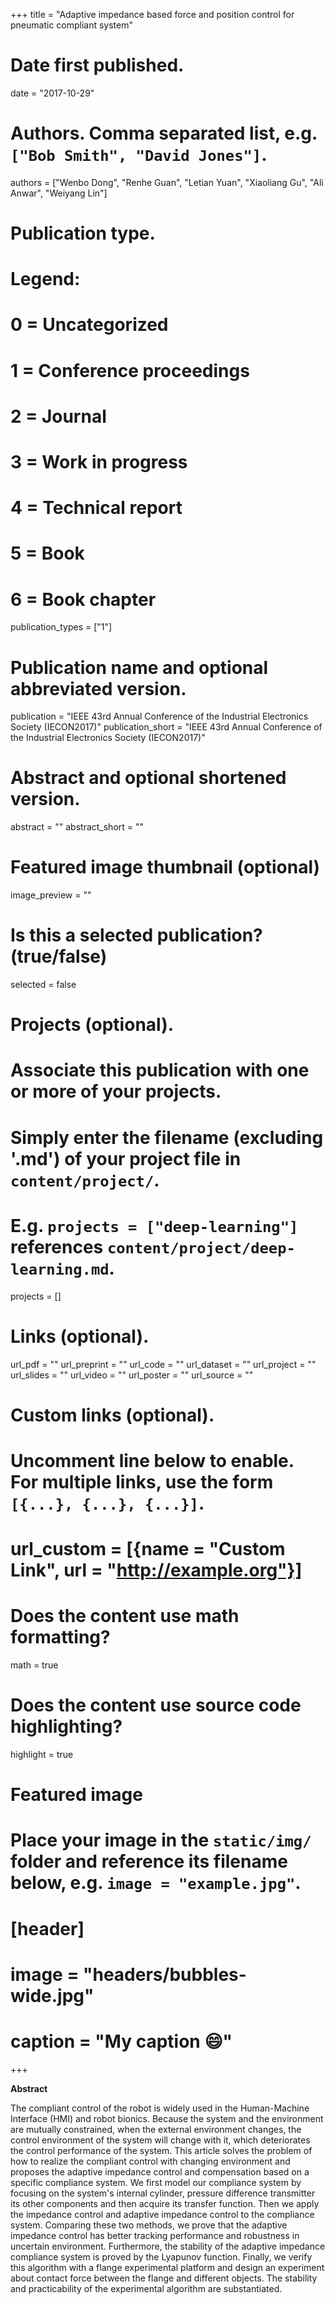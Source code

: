 +++
title = "Adaptive impedance based force and position control for pneumatic compliant system"

# Date first published.
date = "2017-10-29"

# Authors. Comma separated list, e.g. `["Bob Smith", "David Jones"]`.
authors = ["Wenbo Dong", "Renhe Guan", "Letian Yuan", "Xiaoliang Gu", "Ali Anwar", "Weiyang Lin"]

# Publication type.
# Legend:
# 0 = Uncategorized
# 1 = Conference proceedings
# 2 = Journal
# 3 = Work in progress
# 4 = Technical report
# 5 = Book
# 6 = Book chapter
publication_types = ["1"]

# Publication name and optional abbreviated version.
publication = "IEEE 43rd Annual Conference of the Industrial Electronics Society (IECON2017)"
publication_short = "IEEE 43rd Annual Conference of the Industrial Electronics Society (IECON2017)"

# Abstract and optional shortened version.
abstract = ""
abstract_short = ""

# Featured image thumbnail (optional)
image_preview = ""

# Is this a selected publication? (true/false)
selected = false

# Projects (optional).
#   Associate this publication with one or more of your projects.
#   Simply enter the filename (excluding '.md') of your project file in `content/project/`.
#   E.g. `projects = ["deep-learning"]` references `content/project/deep-learning.md`.
projects = []

# Links (optional).
url_pdf = ""
url_preprint = ""
url_code = ""
url_dataset = ""
url_project = ""
url_slides = ""
url_video = ""
url_poster = ""
url_source = ""

# Custom links (optional).
#   Uncomment line below to enable. For multiple links, use the form `[{...}, {...}, {...}]`.
# url_custom = [{name = "Custom Link", url = "http://example.org"}]

# Does the content use math formatting?
math = true

# Does the content use source code highlighting?
highlight = true

# Featured image
# Place your image in the `static/img/` folder and reference its filename below, e.g. `image = "example.jpg"`.
# [header]
# image = "headers/bubbles-wide.jpg"
# caption = "My caption 😄"

+++

**Abstract**

The compliant control of the robot is widely used in the Human-Machine Interface (HMI) and robot bionics. Because the system and the environment are mutually constrained, when the external environment changes, the control environment of the system will change with it, which deteriorates the control performance of the system. This article solves the problem of how to realize the compliant control with changing environment and proposes the adaptive impedance control and compensation based on a specific compliance system. We first model our compliance system by focusing on the system's internal cylinder, pressure difference transmitter its other components and then acquire its transfer function. Then we apply the impedance control and adaptive impedance control to the compliance system. Comparing these two methods, we prove that the adaptive impedance control has better tracking performance and robustness in uncertain environment. Furthermore, the stability of the adaptive impedance compliance system is proved by the Lyapunov function. Finally, we verify this algorithm with a flange experimental platform and design an experiment about contact force between the flange and different objects. The stability and practicability of the experimental algorithm are substantiated.
